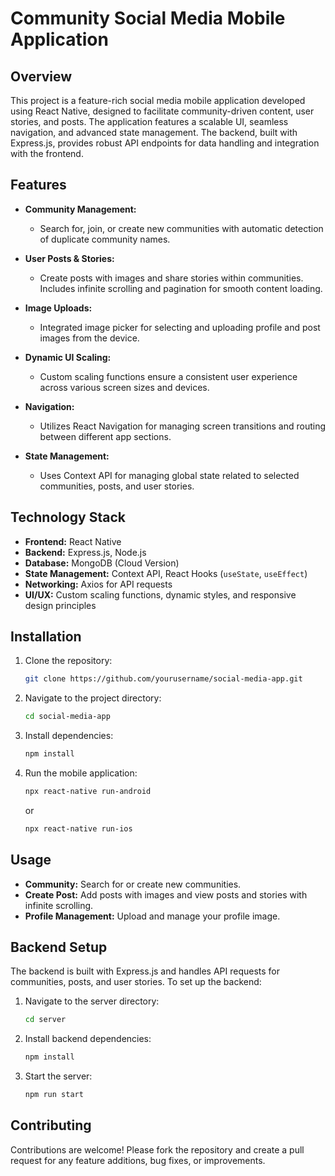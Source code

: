 # Community Social Media Mobile Application

## Overview

This project is a feature-rich social media mobile application developed using React Native, designed to facilitate community-driven content, user stories, and posts. The application features a scalable UI, seamless navigation, and advanced state management. The backend, built with Express.js, provides robust API endpoints for data handling and integration with the frontend.

## Features

- **Community Management:**
  - Search for, join, or create new communities with automatic detection of duplicate community names.

- **User Posts & Stories:**
  - Create posts with images and share stories within communities. Includes infinite scrolling and pagination for smooth content loading.

- **Image Uploads:**
  - Integrated image picker for selecting and uploading profile and post images from the device.

- **Dynamic UI Scaling:**
  - Custom scaling functions ensure a consistent user experience across various screen sizes and devices.

- **Navigation:**
  - Utilizes React Navigation for managing screen transitions and routing between different app sections.

- **State Management:**
  - Uses Context API for managing global state related to selected communities, posts, and user stories.

## Technology Stack

- **Frontend:** React Native
- **Backend:** Express.js, Node.js
- **Database:** MongoDB (Cloud Version)
- **State Management:** Context API, React Hooks (`useState`, `useEffect`)
- **Networking:** Axios for API requests
- **UI/UX:** Custom scaling functions, dynamic styles, and responsive design principles

## Installation

1. Clone the repository:

    ```bash
    git clone https://github.com/yourusername/social-media-app.git
    ```

2. Navigate to the project directory:

    ```bash
    cd social-media-app
    ```

3. Install dependencies:

    ```bash
    npm install
    ```

4. Run the mobile application:

    ```bash
    npx react-native run-android
    ```

    or

    ```bash
    npx react-native run-ios
    ```

## Usage

- **Community:** Search for or create new communities.
- **Create Post:** Add posts with images and view posts and stories with infinite scrolling.
- **Profile Management:** Upload and manage your profile image.

## Backend Setup

The backend is built with Express.js and handles API requests for communities, posts, and user stories. To set up the backend:

1. Navigate to the server directory:

    ```bash
    cd server
    ```

2. Install backend dependencies:

    ```bash
    npm install
    ```

3. Start the server:

    ```bash
    npm run start
    ```

## Contributing

Contributions are welcome! Please fork the repository and create a pull request for any feature additions, bug fixes, or improvements.

